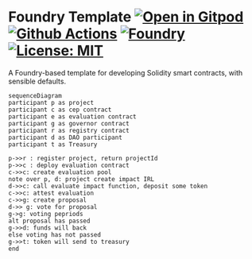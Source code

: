 # Foundry Template [![Open in Gitpod][gitpod-badge]][gitpod] [![Github Actions][gha-badge]][gha] [![Foundry][foundry-badge]][foundry] [![License: MIT][license-badge]][license]

[gitpod]: https://gitpod.io/#https://github.com/tnkshuuhei/ie-dao
[gitpod-badge]: https://img.shields.io/badge/Gitpod-Open%20in%20Gitpod-FFB45B?logo=gitpod
[gha]: https://github.com/tnkshuuhei/ie-dao/actions
[gha-badge]: https://github.com/tnkshuuhei/ie-dao/actions/workflows/ci.yml/badge.svg
[foundry]: https://getfoundry.sh/
[foundry-badge]: https://img.shields.io/badge/Built%20with-Foundry-FFDB1C.svg
[license]: https://opensource.org/licenses/MIT
[license-badge]: https://img.shields.io/badge/License-MIT-blue.svg

A Foundry-based template for developing Solidity smart contracts, with sensible defaults.

```mermaid
sequenceDiagram
participant p as project
participant c as cep contract
participant e as evaluation contract
participant g as governor contract
participant r as registry contract
participant d as DAO participant
participant t as Treasury

p->>r : register project, return projectId
p->>c : deploy evaluation contract
c->>c: create evaluation pool
note over p, d: project create impact IRL
d->>c: call evaluate impact function, deposit some token
c->>c: attest evaluation
c->>g: create proposal
d->> g: vote for proposal
g->g: voting pepriods
alt proposal has passed
g->>d: funds will back
else voting has not passed
g->>t: token will send to treasury
end
```
